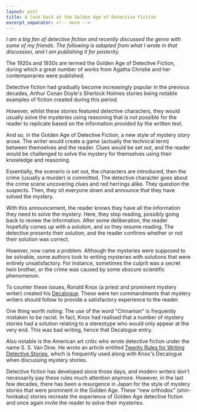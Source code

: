 ```yaml
---
layout: post
title: A look back at the Golden Age of Detective Fiction
excerpt_separator: <!-- more -->
---
```


*I am a big fan of detective fiction and recently discussed the genre with some of my friends. The following is adapted from what I wrote in that discussion, and I am publishing it for posterity.*

The 1920s and 1930s are termed the Golden Age of Detective Fiction, during which a great number of works from Agatha Christie and her contemporaries were published.

<!-- more -->

Detective fiction had gradually become increasingly popular in the previous decades, Arthur Conan Doyle's Sherlock Holmes stories being notable examples of fiction created during this period.

However, whilst these stories featured detective characters, they would usually solve the mysteries using reasoning that is not possible for the reader to replicate based on the information provided by the written text.

And so, in the Golden Age of Detective Fiction, a new style of mystery story arose. The writer would create a game (actually the technical term) between themselves and the reader. Clues would be set out, and the reader would be challenged to solve the mystery for themselves using their knowledge and reasoning.

Essentially, the scenario is set out, the characters are introduced, then the crime (usually a murder) is committed. The detective character goes about the crime scene uncovering clues and red herrings alike. They question the suspects. Then, they sit everyone down and announce that they have solved the mystery.

With this announcement, the reader knows they have all the information they need to solve the mystery. Here, they stop reading, possibly going back to review the information. After some deliberation, the reader hopefully comes up with a solution, and so they resume reading. The detective presents their solution, and the reader confirms whether or not their solution was correct.

However, now came a problem. Although the mysteries were supposed to be solvable, some authors took to writing mysteries with solutions that were entirely unsatisfactory. For instance, sometimes the culprit was a secret twin brother, or the crime was caused by some obscure scientific phenomenon.

To counter these issues, Ronald Knox (a priest and prominent mystery writer) created his [Decalogue](http://www.thrillingdetective.com/trivia/triv186.html). These were ten commandments that mystery writers should follow to provide a satisfactory experience to the reader.

One thing worth noting: The use of the word "Chinaman" is frequently mistaken to be racist. In fact, Knox had realised that a number of mystery stories had a solution relating to a stereotype who would only appear at the very end. This was bad writing, hence that Decalogue entry.

Also notable is the American art critic who wrote detective fiction under the name S. S. Van Dine. He wrote an article entitled [Twenty Rules for Writing Detective Stories](http://www.thrillingdetective.com/trivia/triv288.html), which is frequently used along with Knox's Decalogue when discussing mystery stories.

Detective fiction has developed since those days, and modern writers don't necessarily pay these rules much attention anymore. However, in the last few decades, there has been a resurgence in Japan for the style of mystery stories that were prominent in the Golden Age. These "new orthodox" (shin-honkaku) stories recreate the experience of Golden Age detective fiction and once again invite the reader to solve their mysteries.